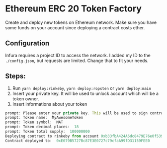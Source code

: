 # Ethereum ERC 20 Token Factory
Create and deploy new tokens on Ethereum network. Make sure you have some funds on your account since deploying a contract costs ether.

## Configuration
Infura requires a project ID to access the network. I added my ID to the `./config.json`, but requests are limited. Change that to fit your needs.

## Steps:
1. Run `yarn deploy:rinkeby`, `yarn deploy:ropsten` or `yarn deploy:main`
2. Insert your private key. It will be used to unlock account which will be a token owner.
3. Insert informations about your token

```javascript
prompt: Please enter your private key. This will be used to sign contract transaction.:
prompt: Token name:  MyAwesomeToken
prompt: Token symbol:  MAT
prompt: Token decimal places:  18
prompt: Token total supply:  100000000
Deploying contract to rinkeby from account 0xb33fbA424A6dc8479E76e0f539615Bf85dC52840
Contract deployed to:  0xE079B5727Bc87E3E0727c79cfaA99fD31159FEE0
```
